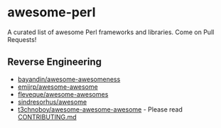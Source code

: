 # awesome-perl

A curated list of awesome Perl frameworks and libraries. Come on Pull Requests!

## Reverse Engineering

- [bayandin/awesome-awesomeness](https://github.com/bayandin/awesome-awesomeness)
- [emijrp/awesome-awesome](https://github.com/emijrp/awesome-awesome)
- [fleveque/awesome-awesomes](https://github.com/fleveque/awesome-awesomes)
- [sindresorhus/awesome](https://github.com/sindresorhus/awesome)
- [t3chnoboy/awesome-awesome-awesome](https://github.com/t3chnoboy/awesome-awesome-awesome) - Please read [CONTRIBUTING.md](CONTRIBUTING.md)
